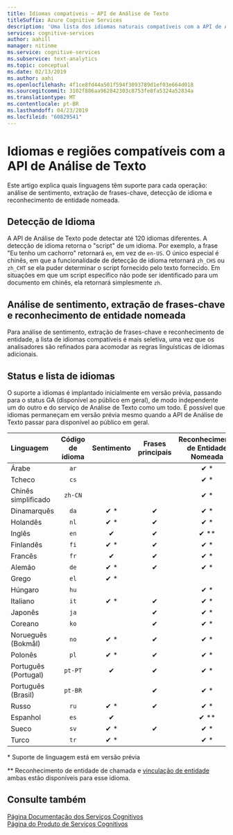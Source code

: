 ```yaml
---
title: Idiomas compatíveis – API de Análise de Texto
titleSuffix: Azure Cognitive Services
description: 'Uma lista dos idiomas naturais compatíveis com a API de Análise de Texto. Este artigo explica quais idiomas têm suporte para cada operação: análise de sentimento, extração de frases-chave, detecção de idioma e reconhecimento de entidade.'
services: cognitive-services
author: aahill
manager: nitinme
ms.service: cognitive-services
ms.subservice: text-analytics
ms.topic: conceptual
ms.date: 02/13/2019
ms.author: aahi
ms.openlocfilehash: 4f1ce8fd44a501f594f3093789d1ef03e664d018
ms.sourcegitcommit: 3102f886aa962842303c8753fe8fa5324a52834a
ms.translationtype: MT
ms.contentlocale: pt-BR
ms.lasthandoff: 04/23/2019
ms.locfileid: "60829541"
---
```

# <a name="language-and-region-support-for-the-text-analytics-api"></a>Idiomas e regiões compatíveis com a API de Análise de Texto

Este artigo explica quais linguagens têm suporte para cada operação: análise de sentimento, extração de frases-chave, detecção de idioma e reconhecimento de entidade nomeada.

## <a name="language-detection"></a>Detecção de Idioma

A API de Análise de Texto pode detectar até 120 idiomas diferentes. A detecção de idioma retorna o "script" de um idioma. Por exemplo, a frase "Eu tenho um cachorro" retornará `en`, em vez de `en-US`. O único especial é chinês, em que a funcionalidade de detecção de idioma retornará `zh_CHS` ou `zh_CHT` se ela puder determinar o script fornecido pelo texto fornecido. Em situações em que um script específico não pode ser identificado para um documento em chinês, ela retornará simplesmente `zh`.

## <a name="sentiment-analysis-key-phrase-extraction-and-named-entity-recognition"></a>Análise de sentimento, extração de frases-chave e reconhecimento de entidade nomeada

Para análise de sentimento, extração de frases-chave e reconhecimento de entidade, a lista de idiomas compatíveis é mais seletiva, uma vez que os analisadores são refinados para acomodar as regras linguísticas de idiomas adicionais.

## <a name="language-list-and-status"></a>Status e lista de idiomas

O suporte a idiomas é implantado inicialmente em versão prévia, passando para o status GA (disponível ao público em geral), de modo independente um do outro e do serviço de Análise de Texto como um todo. É possível que idiomas permaneçam em versão prévia mesmo quando a API de Análise de Texto passar para disponível ao público em geral.

| Linguagem    | Código de idioma | Sentimento | Frases principais | Reconhecimento de Entidade Nomeada |   Observações  |
|:----------- |:-------------:|:---------:|:-----------:|:-----------:|:-----------:
| Árabe      | `ar`          |           |             | ✔ \*                     | |
| Tcheco       | `cs`          |           |             | ✔ \*                     | |
| Chinês simplificado | `zh-CN`|           |             | ✔ \*        |    |
| Dinamarquês      | `da`          | ✔ \*     | ✔           | ✔ \*            |     |
| Holandês       | `nl`          | ✔ \*     | ✔          |  ✔ \*           |     |
| Inglês     | `en`          | ✔        | ✔           |  ✔ \*\*     |      |
| Finlandês     | `fi`          | ✔ \*     | ✔           |  ✔ \*           |     |
| Francês      | `fr`          | ✔        | ✔           |  ✔ \*           |     |
| Alemão      | `de`          | ✔ \*     | ✔           |  ✔ \*          |     |
| Grego       | `el`          | ✔ \*     |             |            |     |
| Húngaro   | `hu`          |           |             |  ✔ \*          |     | 
| Italiano     | `it`          | ✔ \*     | ✔           |  ✔ \*           |     |
| Japonês    | `ja`          |          | ✔           |  ✔ \*          |     |
| Coreano      | `ko`          |          | ✔           |  ✔ \*          |     |
| Norueguês (Bokmål) | `no`  | ✔ \*     |  ✔          | ✔ \*            |     |
| Polonês      | `pl`          | ✔ \*     |  ✔          |  ✔ \*           |     |
| Português (Portugal) | `pt-PT`| ✔        |  ✔          | ✔ \*      |`pt` também é aceito|
| Português (Brasil)   | `pt-BR`|          |  ✔   |  ✔ \*       |     |
| Russo     | `ru`          | ✔ \*     | ✔           |  ✔ \*           |     |
| Espanhol     | `es`          | ✔        |            |   ✔ \*\*      |     | 
| Sueco     | `sv`          | ✔ \*     | ✔           |   ✔ \*          |     |
| Turco     | `tr`          | ✔ \*     |             |   ✔ \*          |  |

\* Suporte de linguagem está em versão prévia

\*\* Reconhecimento de entidade de chamada e [vinculação de entidade](how-tos/text-analytics-how-to-entity-linking.md) ambas estão disponíveis para esse idioma.    

## <a name="see-also"></a>Consulte também

[Página Documentação dos Serviços Cognitivos](https://docs.microsoft.com/azure/cognitive-services/)   
[Página do Produto de Serviços Cognitivos](https://azure.microsoft.com/services/cognitive-services/)
